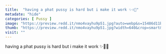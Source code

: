 ```yaml
---
title:  "having a phat pussy is hard but i make it work ✨✌🏻"
metadate: "hide"
categories: [ Pussy ]
image: "https://preview.redd.it/nmo4vayhu9p51.jpg?auto=webp&s=15486d11b6a761a8bce40c262b50e89cad6f33b2"
thumb: "https://preview.redd.it/nmo4vayhu9p51.jpg?width=640&crop=smart&auto=webp&s=d023592587683e0c9f2c1f12e60afc4c2b5143e9"
visit: ""
---
```

having a phat pussy is hard but i make it work ✨✌🏻
